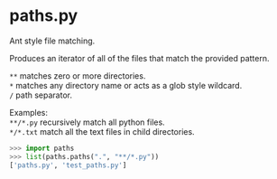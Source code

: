 paths.py
========

Ant style file matching.

Produces an iterator of all of the files that match the provided pattern.  

`**`	matches zero or more directories.  
`*`	matches any directory name or acts as a glob style wildcard.  
`/`	path separator.  

Examples:  
	`**/*.py`	recursively match all python files.  
	`*/*.txt`	match all the text files in child directories.  

```python
>>> import paths
>>> list(paths.paths(".", "**/*.py"))
['paths.py', 'test_paths.py']
```
